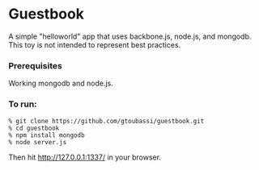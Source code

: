 # Guestbook

A simple "helloworld" app that uses backbone.js, node.js, and mongodb.  This toy is not intended to represent best practices.

### Prerequisites

Working mongodb and node.js.

### To run:

    % git clone https://github.com/gtoubassi/guestbook.git
    % cd guestbook
    % npm install mongodb
    % node server.js

Then hit http://127.0.0.1:1337/ in your browser.


